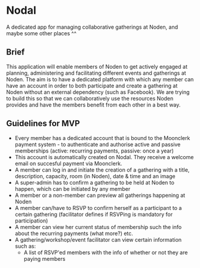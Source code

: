 # Nodal
A dedicated app for managing collaborative gatherings at Noden, and maybe some other places ^^

## Brief
This application will enable members of Noden to get actively engaged at planning, administering and facilitating different events and gatherings at Noden. The aim is to have a dedicated platform with which any member can have an account in order to both participate and create a gathering at Noden without an external dependency (such as Facebook). We are trying to build this so that we can collaboratively use the resources Noden provides and have the members benefit from each other in a best way.

## Guidelines for MVP
- Every member has a dedicated account that is bound to the Moonclerk payment system - to authenticate and authorise active and passive memberships (active: recurring payments, passive: once a year)
- This account is automatically created on Nodal. They receive a welcome email on succesful payment via Moonclerk. 
- A member can log in and initiate the creation of a gathering with a title, description, capacity, room (in Noden), date & time and an image
- A super-admin has to confirm a gathering to be held at Noden to happen, which can be initiated by any member
- A member or a non-member can preview all gatherings happening at Noden
- A member can/have to RSVP to confirm herself as a participant to a certain gathering (facilitator defines if RSVPing is mandatory for participation)
- A member can view her current status of membership such the info about the recurring payments (what more?) etc.
- A gathering/workshop/event facilitator can view certain information such as:
  - A list of RSVP'ed members with the info of whether or not they are paying members
 


